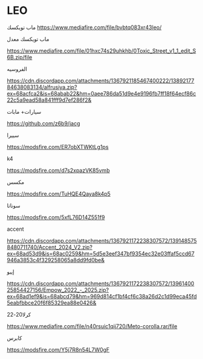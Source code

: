 # LEO
ماب تويكسك
https://www.mediafire.com/file/bvbtq083xr43leo/

ماب تويكسك معدل

https://www.mediafire.com/file/01hxc74s29uhkhb/0Toxic_Street_v1_1_edit_S6B.zip/file

الفروسيه

https://cdn.discordapp.com/attachments/1367921185467400222/1389217784638083134/alfrusiya.zip?ex=68acfca2&is=68abab22&hm=0aee786da51d9e4e9196fb7ff18f64ecf86c22c5a9ead58a841fff9d7ef286f2&

سيارات+ مابات

https://github.com/z6b9/jacg

سييرا

https://modsfire.com/ER7obXTWKtLg1ps

k4

https://modsfire.com/d7s2xpazVK85vmb

مكسس

https://modsfire.com/TuHQE4Qaya8k4p5

سوناتا 

https://modsfire.com/5xfL76D14Z551f9

accent

https://cdn.discordapp.com/attachments/1367921172238307572/1391485758480711740/Accent_2024_V2.zip?ex=68ad53d9&is=68ac0259&hm=5d5e3eef347bf9354ec32e03ffaf5ccd67946a3853c4f329258065a8dd9fd0be&


إيبو

https://cdn.discordapp.com/attachments/1367921172238307572/1396140025854427156/Empow_2022_-_2025.zip?ex=68ad1ef9&is=68abcd79&hm=969d814cf1bf4cf6c38a26d2c1d99eca45fd5eabfbbce20f6f85329ea88e0426&

كرلا20-22

https://www.mediafire.com/file/n40rsuic1qij720/Meto-corolla.rar/file

كابرس

https://modsfire.com/Y5j7R8n54L7W0gF

